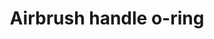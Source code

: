 ---
title: "Airbrush handle o-ring"
price: "TBA"
desc: "Opis nije dostupan"
img_path: "/assets/img/A.MIG-8648.jpg"
brand: AMMO
available: true
cat: "tools"
subcat: "AIRBRUSH SPARE PARTS"
subsubcat: "SS"
---